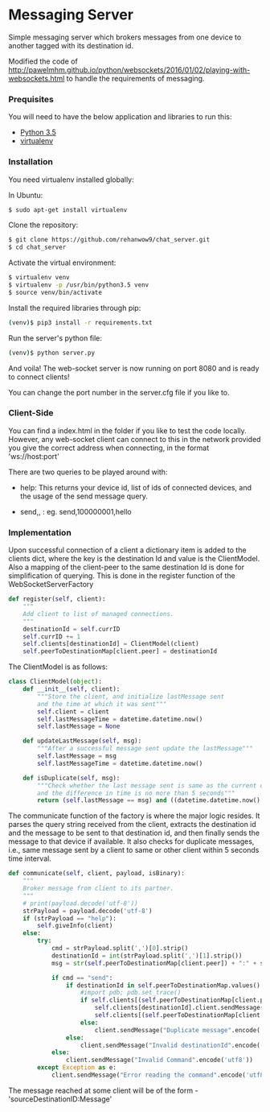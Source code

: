 # Messaging Server

Simple messaging server which brokers messages from one device to another tagged with its destination id.


Modified the code of http://pawelmhm.github.io/python/websockets/2016/01/02/playing-with-websockets.html to handle the requirements of messaging.

### Prequisites

You will need to have the below application and libraries to run this:

* [Python 3.5]
* [virtualenv]

### Installation



You need virtualenv installed globally:


In Ubuntu:
```sh
$ sudo apt-get install virtualenv
```

Clone the repository:

```sh
$ git clone https://github.com/rehanwow9/chat_server.git
$ cd chat_server
```

Activate the virtual environment:

```sh
$ virtualenv venv
$ virtualenv -p /usr/bin/python3.5 venv
$ source venv/bin/activate
```

Install the required libraries through pip:

```sh
(venv)$ pip3 install -r requirements.txt
```

Run the server's python file:

```sh
(venv)$ python server.py
```

And voila! The web-socket server is now running on port 8080 and is ready to connect clients!

You can change the port number in the server.cfg file if you like to.

### Client-Side

You can find a index.html in the folder if you like to test the code locally. However, any web-socket client can connect to this in the network provided you give the correct address when connecting, in the format 'ws://host:port'

There are two queries to be played around with:

 - help:  This returns your device id, list of ids of connected devices, and the usage of the send message query.

 - send,<destinationID>,<msg> : eg. send,100000001,hello

### Implementation

Upon successful connection of a client a dictionary item is added to the clients dict, where the key is the destination Id and value is the ClientModel. Also a mapping of the client-peer to the same destination Id is done for simplification of querying. This is done in the register function of the WebSocketServerFactory

```python
def register(self, client):
    """
    Add client to list of managed connections.
    """
    destinationId = self.currID
    self.currID += 1
    self.clients[destinationId] = ClientModel(client)
    self.peerToDestinationMap[client.peer] = destinationId
```

The ClientModel is as follows:

```python
class ClientModel(object):
    def __init__(self, client):
        """Store the client, and initialize lastMessage sent
        and the time at which it was sent"""
        self.client = client
        self.lastMessageTime = datetime.datetime.now()
        self.lastMessage = None

    def updateLastMessage(self, msg):
        """After a successful message sent update the lastMessage"""
        self.lastMessage = msg
        self.lastMessageTime = datetime.datetime.now()

    def isDuplicate(self, msg):
        """Check whether the last message sent is same as the current one to be sent
        and the difference in time is no more than 5 seconds"""
        return (self.lastMessage == msg) and ((datetime.datetime.now() - self.lastMessageTime).seconds < 5)
```

The communicate function of the factory is where the major logic resides. It parses the query string received from the client, extracts the destination id and the message to be sent to that destination id, and then finally sends the message to that device if available. It also checks for duplicate messages, i.e., same message sent by a client to same or other client within 5 seconds time interval.

```python
def communicate(self, client, payload, isBinary):
    """
    Broker message from client to its partner.
    """
    # print(payload.decode('utf-8'))
    strPayload = payload.decode('utf-8')
    if (strPayload == "help"):
        self.giveInfo(client)
    else:
        try:
            cmd = strPayload.split(',')[0].strip()
            destinationId = int(strPayload.split(',')[1].strip())
            msg = str(self.peerToDestinationMap[client.peer]) + ":" + strPayload.split(',')[2]

            if cmd == "send":
                if destinationId in self.peerToDestinationMap.values():
                    #import pdb; pdb.set_trace()
                    if self.clients[(self.peerToDestinationMap[client.peer])].isDuplicate(msg) is False:
                        self.clients[destinationId].client.sendMessage(msg.encode('utf8'))
                        self.clients[(self.peerToDestinationMap[client.peer])].updateLastMessage(msg)
                    else:
                        client.sendMessage("Duplicate message".encode('utf8'))
                else:
                    client.sendMessage("Invalid destinationId".encode('utf8'))
            else:
                client.sendMessage("Invalid Command".encode('utf8'))
        except Exception as e:
            client.sendMessage("Error reading the command".encode('utf8'))
```

The message reached at some client will be of the form - 'sourceDestinationID:Message'

[//]: # (These are reference links used in the body of this note and get stripped out when the markdown processor does its job. There is no need to format nicely because it shouldn't be seen. Thanks SO - http://stackoverflow.com/questions/4823468/store-comments-in-markdown-syntax)


   [Python 3.5]: <https://www.python.org/downloads/release/python-350/>
   [virtualenv]: <http://docs.python-guide.org/en/latest/dev/virtualenvs/>
